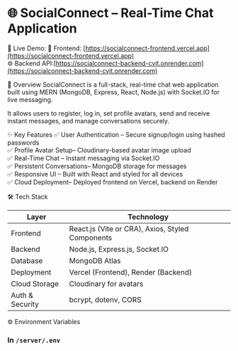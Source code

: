 # 🌐 SocialConnect – Real-Time Chat Application

🚀 Live Demo: 
🔗 Frontend: [https://socialconnect-frontend.vercel.app](https://socialconnect-frontend.vercel.app)  
⚙️ Backend API:[https://socialconnect-backend-cvjt.onrender.com](https://socialconnect-backend-cvjt.onrender.com)


 🧠 Overview
SocialConnect is a full-stack, real-time chat web application built using MERN (MongoDB, Express, React, Node.js) with Socket.IO for live messaging.

It allows users to register, log in, set profile avatars, send and receive instant messages, and manage conversations securely.



✨ Key Features
✅ User Authentication – Secure signup/login using hashed passwords  
✅ Profile Avatar Setup– Cloudinary-based avatar image upload  
✅ Real-Time Chat – Instant messaging via Socket.IO  
✅ Persistent Conversations– MongoDB storage for messages  
✅ Responsive UI – Built with React and styled for all devices  
✅ Cloud Deployment– Deployed frontend on Vercel, backend on Render


🛠️ Tech Stack

| Layer | Technology |
|-------|-------------|
| Frontend| React.js (Vite or CRA), Axios, Styled Components |
| Backend| Node.js, Express.js, Socket.IO |
| Database | MongoDB Atlas |
| Deployment | Vercel (Frontend), Render (Backend) |
| Cloud Storage | Cloudinary for avatars |
| Auth & Security | bcrypt, dotenv, CORS |

 ⚙️ Environment Variables

### In `/server/.env`
